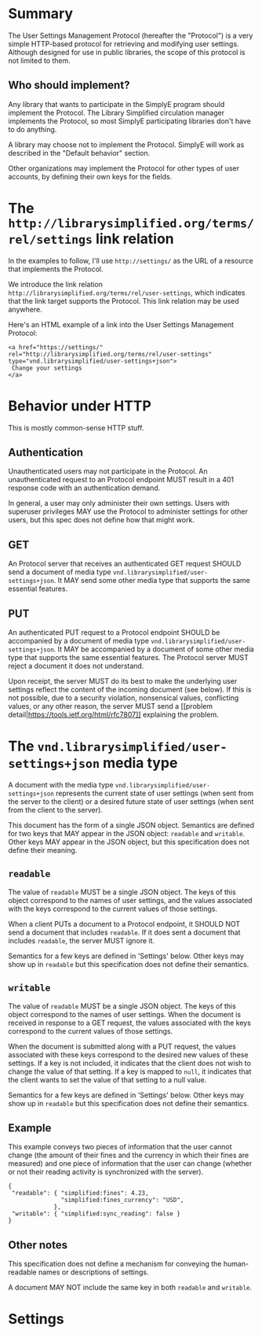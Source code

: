# Summary

The User Settings Management Protocol (hereafter the "Protocol") is a very simple HTTP-based protocol for retrieving and modifying user settings. Although designed for use in public libraries, the scope of this protocol is not limited to them.

## Who should implement?

Any library that wants to participate in the SimplyE program should implement the Protocol. The Library Simplified circulation manager implements the Protocol, so most SimplyE participating libraries don't have to do anything.

A library may choose not to implement the Protocol. SimplyE will work as described in the "Default behavior" section.

Other organizations may implement the Protocol for other types of user accounts, by defining their own keys for the fields.

# The `http://librarysimplified.org/terms/rel/settings` link relation

In the examples to follow, I'll use `http://settings/` as the URL of a resource that implements the Protocol.

We introduce the link relation `http://librarysimplified.org/terms/rel/user-settings`, which indicates that the link target supports the Protocol. This link relation may be used anywhere.

Here's an HTML example of a link into the User Settings Management Protocol:

```
<a href="https://settings/" rel="http://librarysimplified.org/terms/rel/user-settings" type="vnd.librarysimplified/user-settings+json">
 Change your settings
</a>
```

# Behavior under HTTP

This is mostly common-sense HTTP stuff.

## Authentication

Unauthenticated users may not participate in the Protocol. An unauthenticated request to an Protocol endpoint MUST result in a 401 response code with an authentication demand.

In general, a user may only administer their own settings. Users with superuser privileges MAY use the Protocol to administer settings for other users, but this spec does not define how that might work.

## GET

An Protocol server that receives an authenticated GET request SHOULD send a document of media type `vnd.librarysimplified/user-settings+json`. It MAY send some other media type that supports the same essential features.

## PUT

An authenticated PUT request to a Protocol endpoint SHOULD be accompanied by a document of media type `vnd.librarysimplified/user-settings+json`. It MAY be accompanied by a document of some other media type that supports the same essential features. The Protocol server MUST reject a document it does not understand.

Upon receipt, the server MUST do its best to make the underlying user settings reflect the content of the incoming document (see below). If this is not possible, due to a security violation, nonsensical values, conflicting values, or any other reason, the server MUST send a [[problem detail|https://tools.ietf.org/html/rfc7807]] explaining the problem.

# The `vnd.librarysimplified/user-settings+json` media type

A document with the media type `vnd.librarysimplified/user-settings+json` represents the current state of user settings (when sent from the server to the client) or a desired future state of user settings (when sent from the client to the server).

This document has the form of a single JSON object. Semantics are defined for two keys that MAY appear in the JSON object: `readable` and `writable`. Other keys MAY appear in the JSON object, but this specification does not define their meaning.

## `readable`

The value of `readable` MUST be a single JSON object. The keys of this object correspond to the names of user settings, and the values associated with the keys correspond to the current values of those settings.

When a client PUTs a document to a Protocol endpoint, it SHOULD NOT send a document that includes `readable`. If it does sent a document that includes `readable`, the server MUST ignore it.

Semantics for a few keys are defined in 'Settings' below. Other keys may show up in `readable` but this specification does not define their semantics.

## `writable`

The value of `readable` MUST be a single JSON object. The keys of this object correspond to the names of user settings. When the document is received in response to a GET request, the values associated with the keys correspond to the current values of those settings. 

When the document is submitted along with a PUT request, the values associated with these keys correspond to the desired new values of these settings. If a key is not included, it indicates that the client does not wish to change the value of that setting. If a key is mapped to `null`, it indicates that the client wants to set the value of that setting to a null value.

Semantics for a few keys are defined in 'Settings' below. Other keys may show up in `readable` but this specification does not define their semantics.

## Example

This example conveys two pieces of information that the user cannot change (the amount of their fines and the currency in which their fines are measured) and one piece of information that the user can change (whether or not their reading activity is synchronized with the server).

```
{
 "readable": { "simplified:fines": 4.23,
               "simplified:fines_currency": "USD",
             },
 "writable": { "simplified:sync_reading": false }
}
```

## Other notes

This specification does not define a mechanism for conveying the human-readable names or descriptions of settings.

A document MAY NOT include the same key in both `readable` and `writable`.

# Settings